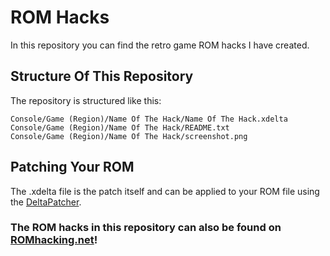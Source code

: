 # ROM Hacks
In this repository you can find the retro game ROM hacks I have created.

## Structure Of This Repository

The repository is structured like this:

    Console/Game (Region)/Name Of The Hack/Name Of The Hack.xdelta
    Console/Game (Region)/Name Of The Hack/README.txt
    Console/Game (Region)/Name Of The Hack/screenshot.png

## Patching Your ROM

The .xdelta file is the patch itself and can be applied to your ROM file using the [DeltaPatcher](https://github.com/marco-calautti/DeltaPatcher).

### The ROM hacks in this repository can also be found on [ROMhacking.net](https://www.romhacking.net/)!